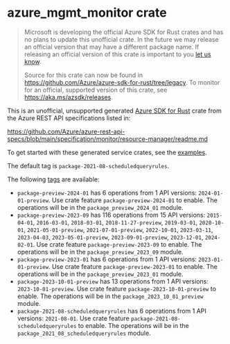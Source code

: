 # azure_mgmt_monitor crate

> Microsoft is developing the official Azure SDK for Rust crates and has no plans to update this unofficial crate.
> In the future we may release an official version that may have a different package name.
> If releasing an official version of this crate is important to you [let us know](https://github.com/Azure/azure-sdk-for-rust/issues/new/choose).
>
> Source for this crate can now be found in <https://github.com/Azure/azure-sdk-for-rust/tree/legacy>.
> To monitor for an official, supported version of this crate, see <https://aka.ms/azsdk/releases>.

This is an unofficial, unsupported generated [Azure SDK for Rust](https://github.com/Azure/azure-sdk-for-rust/tree/legacy) crate from the Azure REST API specifications listed in:

https://github.com/Azure/azure-rest-api-specs/blob/main/specification/monitor/resource-manager/readme.md

To get started with these generated service crates, see the [examples](https://github.com/Azure/azure-sdk-for-rust/blob/legacy/services/README.md#examples).

The default tag is `package-2021-08-scheduledqueryrules`.

The following [tags](https://github.com/Azure/azure-sdk-for-rust/blob/legacy/services/tags.md) are available:

- `package-preview-2024-01` has 6 operations from 1 API versions: `2024-01-01-preview`. Use crate feature `package-preview-2024-01` to enable. The operations will be in the `package_preview_2024_01` module.
- `package-preview-2023-09` has 116 operations from 15 API versions: `2015-04-01`, `2016-03-01`, `2018-03-01`, `2018-11-27-preview`, `2019-03-01`, `2020-10-01`, `2021-05-01-preview`, `2021-07-01-preview`, `2022-10-01`, `2023-03-11`, `2023-04-03`, `2023-05-01-preview`, `2023-09-01-preview`, `2023-12-01`, `2024-02-01`. Use crate feature `package-preview-2023-09` to enable. The operations will be in the `package_preview_2023_09` module.
- `package-preview-2023-01` has 6 operations from 1 API versions: `2023-01-01-preview`. Use crate feature `package-preview-2023-01` to enable. The operations will be in the `package_preview_2023_01` module.
- `package-2023-10-01-preview` has 13 operations from 1 API versions: `2023-10-01-preview`. Use crate feature `package-2023-10-01-preview` to enable. The operations will be in the `package_2023_10_01_preview` module.
- `package-2021-08-scheduledqueryrules` has 6 operations from 1 API versions: `2021-08-01`. Use crate feature `package-2021-08-scheduledqueryrules` to enable. The operations will be in the `package_2021_08_scheduledqueryrules` module.